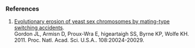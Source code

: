 ### References

1.  [Evolutionary erosion of yeast sex chromosomes by mating-type
    switching accidents](http://europepmc.org/abstract/MED/22123960).\
    Gordon JL, Armisn D, Proux-Wra E, higeartaigh SS, Byrne KP, Wolfe
    KH. 2011. Proc. Natl. Acad. Sci. U.S.A.. 108:20024-20029.

